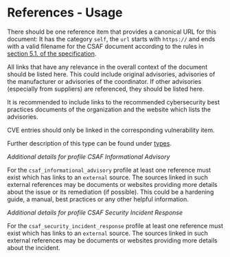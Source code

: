# References - Usage

There should be one reference item that provides a canonical URL for this document:
It has the category `self`, the `url` starts with `https://` and ends with a valid filename for the CSAF document according to the rules in [section 5.1. of the specification](https://docs.oasis-open.org/csaf/csaf/v2.0/csaf-v2.0.html#51-filename).

All links that have any relevance in the overall context of the document should be listed here.
This could include original advisories, advisories of the manufacturer or advisories of the coordinator.
If other advisories (especially from suppliers) are referenced, they should be listed here.

It is recommended to include links to the recommended cybersecurity best practices documents of the organization and the website which lists the advisories.

CVE entries should only be linked in the corresponding vulnerability item.

Further description of this type can be found under [types](types/references-usage.en.md).

_Additional details for profile CSAF Informational Advisory_

For the `csaf_informational_advisory` profile at least one reference must exist which has links to an `external` source.
The sources linked in such external references may be documents or websites providing more details about the issue or its remediation (if possible).
This could be a hardening guide, a manual, best practices or any other helpful information.

_Additional details for profile CSAF Security Incident Response_

For the `csaf_security_incident_response` profile at least one reference must exist which has links to an `external` source.
The sources linked in such external references may be documents or websites providing more details about the incident.
